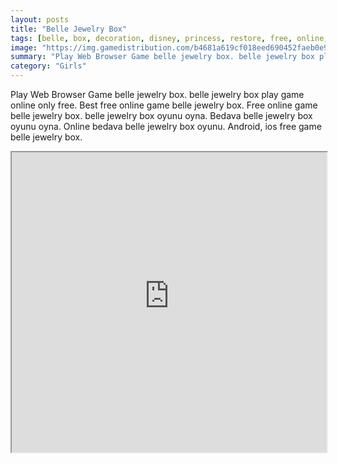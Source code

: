 ```yaml
---
layout: posts
title: "Belle Jewelry Box"
tags: [belle, box, decoration, disney, princess, restore, free, online, games, oyna, game, free, games, play, play, games]
image: "https://img.gamedistribution.com/b4681a619cf018eed690452faeb0e94f.jpg"
summary: "Play Web Browser Game belle jewelry box. belle jewelry box play game online only free. Best free online game belle jewelry box. Free online game belle jewelry box. belle jewelry box oyunu oyna. Bedava belle jewelry box oyunu oyna. Online bedava belle jewelry box oyunu. Android, ios free game belle jewelry box."
category: "Girls"
---
```


Play Web Browser Game belle jewelry box. belle jewelry box play game online only free. Best free online game belle jewelry box. Free online game belle jewelry box. belle jewelry box oyunu oyna. Bedava belle jewelry box oyunu oyna. Online bedava belle jewelry box oyunu. Android, ios free game belle jewelry box.

<iframe width="100%" height="480px;" src="https://flash.gamedistribution.com?game=b4681a619cf018eed690452faeb0e94f"></iframe>